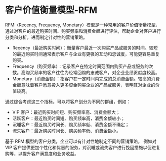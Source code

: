 # 客户价值衡量模型-RFM

RFM（Recency, Frequency, Monetary）模型是一种常用的客户价值衡量模型，通过对客户的最近购买时间、购买频率和消费金额进行评估，帮助企业对客户进行分类和分析，进而制定针对性的营销策略。

- Recency（最近购买时间）：衡量客户最近一次购买产品或服务的时间。较短的最近购买时间通常表示客户与企业有更强的互动和忠诚度，可能更容易重复购买。
- Frequency（购买频率）：记录客户在特定时间范围内购买产品或服务的次数。高购买频率的客户往往为经常回购的忠诚客户，对企业业绩贡献度较高。
- Monetary（消费金额）：指客户在一定时间内完成的总消费金额。较高的消费金额意味着客户愿意投入更多资金购买企业的产品或服务，表明其对企业的价值较高。

通过综合考虑这三个指标，可以将客户划分为不同的群组，例如：

- VIP 客户：最近购买时间短、购买频率高、消费金额大；
- 活跃客户：最近购买时间短、购买频率高，消费金额较小；
- 沉睡客户：最近购买时间长、购买频率低、消费金额不确定；
- 流失客户：最近购买时间长、购买频率低、消费金额小。

基于 RFM 模型的客户分类，企业可以有针对性地制定不同的营销策略，
例如对 VIP 客户提供更加个性化和优惠的服务，对沉睡或流失客户进行挽回措施以促进复购等，以提升客户满意度和业务收益。
